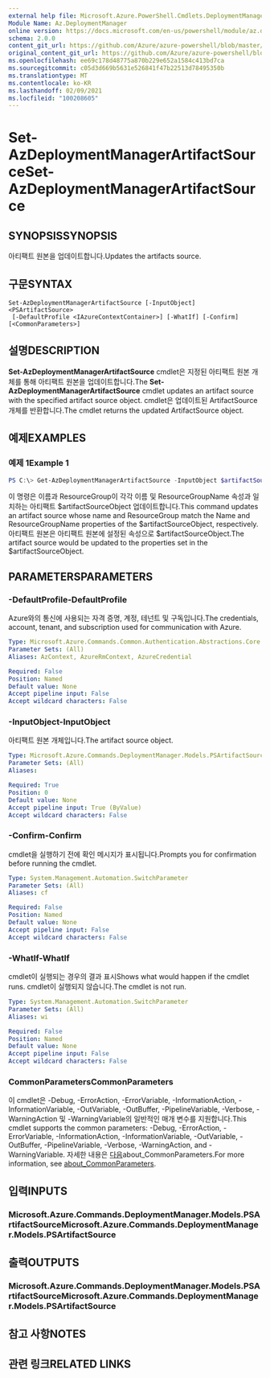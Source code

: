 ```yaml
---
external help file: Microsoft.Azure.PowerShell.Cmdlets.DeploymentManager.dll-Help.xml
Module Name: Az.DeploymentManager
online version: https://docs.microsoft.com/en-us/powershell/module/az.deploymentmanager/set-azdeploymentmanagerartifactsource
schema: 2.0.0
content_git_url: https://github.com/Azure/azure-powershell/blob/master/src/DeploymentManager/DeploymentManager/help/Set-AzDeploymentManagerArtifactSource.md
original_content_git_url: https://github.com/Azure/azure-powershell/blob/master/src/DeploymentManager/DeploymentManager/help/Set-AzDeploymentManagerArtifactSource.md
ms.openlocfilehash: ee69c178d48775a870b229e652a1584c413bd7ca
ms.sourcegitcommit: c05d3d669b5631e526841f47b22513d78495350b
ms.translationtype: MT
ms.contentlocale: ko-KR
ms.lasthandoff: 02/09/2021
ms.locfileid: "100208605"
---
```

# <span data-ttu-id="62fd5-101">Set-AzDeploymentManagerArtifactSource</span><span class="sxs-lookup"><span data-stu-id="62fd5-101">Set-AzDeploymentManagerArtifactSource</span></span>

## <span data-ttu-id="62fd5-102">SYNOPSIS</span><span class="sxs-lookup"><span data-stu-id="62fd5-102">SYNOPSIS</span></span>
<span data-ttu-id="62fd5-103">아티팩트 원본을 업데이트합니다.</span><span class="sxs-lookup"><span data-stu-id="62fd5-103">Updates the artifacts source.</span></span>

## <span data-ttu-id="62fd5-104">구문</span><span class="sxs-lookup"><span data-stu-id="62fd5-104">SYNTAX</span></span>

```
Set-AzDeploymentManagerArtifactSource [-InputObject] <PSArtifactSource>
 [-DefaultProfile <IAzureContextContainer>] [-WhatIf] [-Confirm] [<CommonParameters>]
```

## <span data-ttu-id="62fd5-105">설명</span><span class="sxs-lookup"><span data-stu-id="62fd5-105">DESCRIPTION</span></span>
<span data-ttu-id="62fd5-106">**Set-AzDeploymentManagerArtifactSource** cmdlet은 지정된 아티팩트 원본 개체를 통해 아티팩트 원본을 업데이트합니다.</span><span class="sxs-lookup"><span data-stu-id="62fd5-106">The **Set-AzDeploymentManagerArtifactSource** cmdlet updates an artifact source with the specified artifact source object.</span></span>
<span data-ttu-id="62fd5-107">cmdlet은 업데이트된 ArtifactSource 개체를 반환합니다.</span><span class="sxs-lookup"><span data-stu-id="62fd5-107">The cmdlet returns the updated ArtifactSource object.</span></span>

## <span data-ttu-id="62fd5-108">예제</span><span class="sxs-lookup"><span data-stu-id="62fd5-108">EXAMPLES</span></span>

### <span data-ttu-id="62fd5-109">예제 1</span><span class="sxs-lookup"><span data-stu-id="62fd5-109">Example 1</span></span>
```powershell
PS C:\> Get-AzDeploymentManagerArtifactSource -InputObject $artifactSourceObject
```

<span data-ttu-id="62fd5-110">이 명령은 이름과 ResourceGroup이 각각 이름 및 ResourceGroupName 속성과 일치하는 아티팩트 $artifactSourceObject 업데이트합니다.</span><span class="sxs-lookup"><span data-stu-id="62fd5-110">This command updates an artifact source whose name and ResourceGroup match the Name and ResourceGroupName properties of the $artifactSourceObject, respectively.</span></span>
<span data-ttu-id="62fd5-111">아티팩트 원본은 아티팩트 원본에 설정된 속성으로 $artifactSourceObject.</span><span class="sxs-lookup"><span data-stu-id="62fd5-111">The artifact source would be updated to the properties set in the $artifactSourceObject.</span></span>

## <span data-ttu-id="62fd5-112">PARAMETERS</span><span class="sxs-lookup"><span data-stu-id="62fd5-112">PARAMETERS</span></span>

### <span data-ttu-id="62fd5-113">-DefaultProfile</span><span class="sxs-lookup"><span data-stu-id="62fd5-113">-DefaultProfile</span></span>
<span data-ttu-id="62fd5-114">Azure와의 통신에 사용되는 자격 증명, 계정, 테넌트 및 구독입니다.</span><span class="sxs-lookup"><span data-stu-id="62fd5-114">The credentials, account, tenant, and subscription used for communication with Azure.</span></span>

```yaml
Type: Microsoft.Azure.Commands.Common.Authentication.Abstractions.Core.IAzureContextContainer
Parameter Sets: (All)
Aliases: AzContext, AzureRmContext, AzureCredential

Required: False
Position: Named
Default value: None
Accept pipeline input: False
Accept wildcard characters: False
```

### <span data-ttu-id="62fd5-115">-InputObject</span><span class="sxs-lookup"><span data-stu-id="62fd5-115">-InputObject</span></span>
<span data-ttu-id="62fd5-116">아티팩트 원본 개체입니다.</span><span class="sxs-lookup"><span data-stu-id="62fd5-116">The artifact source object.</span></span>

```yaml
Type: Microsoft.Azure.Commands.DeploymentManager.Models.PSArtifactSource
Parameter Sets: (All)
Aliases:

Required: True
Position: 0
Default value: None
Accept pipeline input: True (ByValue)
Accept wildcard characters: False
```

### <span data-ttu-id="62fd5-117">-Confirm</span><span class="sxs-lookup"><span data-stu-id="62fd5-117">-Confirm</span></span>
<span data-ttu-id="62fd5-118">cmdlet을 실행하기 전에 확인 메시지가 표시됩니다.</span><span class="sxs-lookup"><span data-stu-id="62fd5-118">Prompts you for confirmation before running the cmdlet.</span></span>

```yaml
Type: System.Management.Automation.SwitchParameter
Parameter Sets: (All)
Aliases: cf

Required: False
Position: Named
Default value: None
Accept pipeline input: False
Accept wildcard characters: False
```

### <span data-ttu-id="62fd5-119">-WhatIf</span><span class="sxs-lookup"><span data-stu-id="62fd5-119">-WhatIf</span></span>
<span data-ttu-id="62fd5-120">cmdlet이 실행되는 경우의 결과 표시</span><span class="sxs-lookup"><span data-stu-id="62fd5-120">Shows what would happen if the cmdlet runs.</span></span>
<span data-ttu-id="62fd5-121">cmdlet이 실행되지 않습니다.</span><span class="sxs-lookup"><span data-stu-id="62fd5-121">The cmdlet is not run.</span></span>

```yaml
Type: System.Management.Automation.SwitchParameter
Parameter Sets: (All)
Aliases: wi

Required: False
Position: Named
Default value: None
Accept pipeline input: False
Accept wildcard characters: False
```

### <span data-ttu-id="62fd5-122">CommonParameters</span><span class="sxs-lookup"><span data-stu-id="62fd5-122">CommonParameters</span></span>
<span data-ttu-id="62fd5-123">이 cmdlet은 -Debug, -ErrorAction, -ErrorVariable, -InformationAction, -InformationVariable, -OutVariable, -OutBuffer, -PipelineVariable, -Verbose, -WarningAction 및 -WarningVariable의 일반적인 매개 변수를 지원합니다.</span><span class="sxs-lookup"><span data-stu-id="62fd5-123">This cmdlet supports the common parameters: -Debug, -ErrorAction, -ErrorVariable, -InformationAction, -InformationVariable, -OutVariable, -OutBuffer, -PipelineVariable, -Verbose, -WarningAction, and -WarningVariable.</span></span> <span data-ttu-id="62fd5-124">자세한 내용은 [다음](http://go.microsoft.com/fwlink/?LinkID=113216)about_CommonParameters.</span><span class="sxs-lookup"><span data-stu-id="62fd5-124">For more information, see [about_CommonParameters](http://go.microsoft.com/fwlink/?LinkID=113216).</span></span>

## <span data-ttu-id="62fd5-125">입력</span><span class="sxs-lookup"><span data-stu-id="62fd5-125">INPUTS</span></span>

### <span data-ttu-id="62fd5-126">Microsoft.Azure.Commands.DeploymentManager.Models.PSArtifactSource</span><span class="sxs-lookup"><span data-stu-id="62fd5-126">Microsoft.Azure.Commands.DeploymentManager.Models.PSArtifactSource</span></span>

## <span data-ttu-id="62fd5-127">출력</span><span class="sxs-lookup"><span data-stu-id="62fd5-127">OUTPUTS</span></span>

### <span data-ttu-id="62fd5-128">Microsoft.Azure.Commands.DeploymentManager.Models.PSArtifactSource</span><span class="sxs-lookup"><span data-stu-id="62fd5-128">Microsoft.Azure.Commands.DeploymentManager.Models.PSArtifactSource</span></span>

## <span data-ttu-id="62fd5-129">참고 사항</span><span class="sxs-lookup"><span data-stu-id="62fd5-129">NOTES</span></span>

## <span data-ttu-id="62fd5-130">관련 링크</span><span class="sxs-lookup"><span data-stu-id="62fd5-130">RELATED LINKS</span></span>
